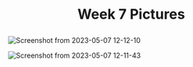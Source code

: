 <h1 align="center"><p>Week 7 Pictures</p></h1>

![Screenshot from 2023-05-07 12-12-10](https://user-images.githubusercontent.com/114831362/236674170-6a4e218a-c561-404b-a5e1-e8e5cc30b0f9.png)

![Screenshot from 2023-05-07 12-11-43](https://user-images.githubusercontent.com/114831362/236674173-8543f4be-b31e-494a-a652-c2a31e44ba68.png)



